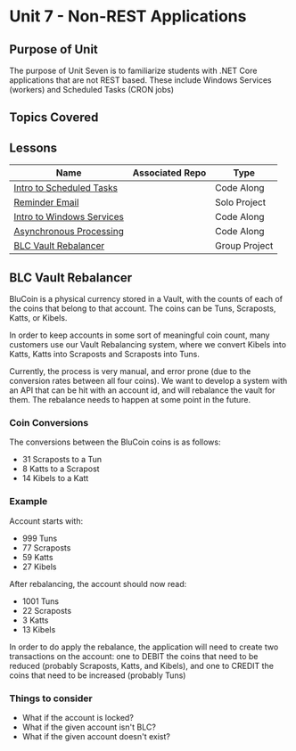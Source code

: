 # Unit 7 - Non-REST Applications

## Purpose of Unit

The purpose of Unit Seven is to familiarize students with .NET Core applications that are not REST based. These include Windows Services (workers) and Scheduled Tasks (CRON jobs)

## Topics Covered

## Lessons

| Name | Associated Repo | Type |
|------|-----------------|------|
| [Intro to Scheduled Tasks](<!-- TODO -->) | <!-- TODO --> | Code Along |
| [Reminder Email](<!-- TODO -->) | <!-- TODO --> | Solo Project |
| [Intro to Windows Services](<!-- TODO -->) | <!-- TODO --> | Code Along |
| [Asynchronous Processing](<!-- TODO -->) | <!-- TODO --> | Code Along |
| [BLC Vault Rebalancer](<!-- TODO -->) | <!-- TODO --> | Group Project |

## BLC Vault Rebalancer

BluCoin is a physical currency stored in a Vault, with the counts of each of the coins that belong to that account. The coins can be Tuns, Scraposts, Katts, or Kibels.

In order to keep accounts in some sort of meaningful coin count, many customers use our Vault Rebalancing system, where we convert Kibels into Katts, Katts into Scraposts and Scraposts into Tuns.

Currently, the process is very manual, and error prone (due to the conversion rates between all four coins). We want to develop a system with an API that can be hit with an account id, and will rebalance the vault for them. The rebalance needs to happen at some point in the future.

### Coin Conversions

The conversions between the BluCoin coins is as follows:

- 31 Scraposts to a Tun
- 8 Katts to a Scrapost
- 14 Kibels to a Katt

### Example

Account starts with:

- 999 Tuns
- 77 Scraposts
- 59 Katts
- 27 Kibels

After rebalancing, the account should now read:

- 1001 Tuns
- 22 Scraposts
- 3 Katts
- 13 Kibels

In order to do apply the rebalance, the application will need to create two transactions on the account: one to DEBIT the coins that need to be reduced (probably Scraposts, Katts, and Kibels), and one to CREDIT the coins that need to be increased (probably Tuns)

### Things to consider

- What if the account is locked?
- What if the given account isn't BLC?
- What if the given account doesn't exist?
